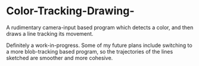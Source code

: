 # Color-Tracking-Drawing-

A rudimentary camera-input based program which detects a color, and then draws a line tracking its movement.

Definitely a work-in-progress. Some of my future plans include switching to a more blob-tracking based program, so the trajectories of the lines sketched are smoother and more cohesive. 
